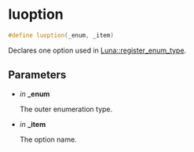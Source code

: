 # luoption

```c++
#define luoption(_enum, _item)
```

Declares one option used in [Luna::register_enum_type](group___runtime_type_1ga23359d0927de35a14f18d2e4d86d17bb.md). 



## Parameters
* *in* **_enum**

    The outer enumeration type. 

* *in* **_item**

    The option name. 

